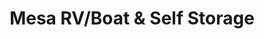 ---
title: "Mesa RV/Boat & Self Storage"
url: /mesa/mesa-rv-boat-and-self-storage/
shop: storage rental
---
